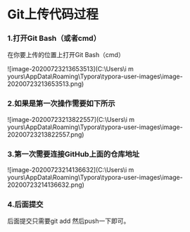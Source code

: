 # Git上传代码过程

### 1.打开Git Bash（或者cmd）

在你要上传的位置上打开Git Bash（cmd）

![image-20200723213653513](C:\Users\i m yours\AppData\Roaming\Typora\typora-user-images\image-20200723213653513.png)

### 2.如果是第一次操作需要如下所示

![image-20200723213822557](C:\Users\i m yours\AppData\Roaming\Typora\typora-user-images\image-20200723213822557.png)

### 3.第一次需要连接GitHub上面的仓库地址

![image-20200723214136632](C:\Users\i m yours\AppData\Roaming\Typora\typora-user-images\image-20200723214136632.png)

### 4.后面提交

后面提交只需要git add 然后push一下即可。

